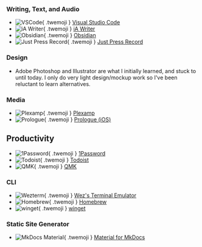 ### Writing, Text, and Audio

<div class="grid cards" markdown>

- ![VSCode](/assets/img/uses-this/VSCode.png){ .twemoji } [Visual Studio Code](https://code.visualstudio.com/)
- ![iA Writer](/assets/img/uses-this/iA-Writer.png){ .twemoji } [iA Writer](https://ia.net/writer)
- ![Obsidian](/assets/img/uses-this/Obsidian.png){ .twemoji } [Obsidian](https://obsidian.md/)
- ![Just Press Record](/assets/img/uses-this/Just-Press-Record.png){ .twemoji } [Just Press Record](https://www.openplanetsoftware.com/just-press-record/)

</div>

### Design

- Adobe Photoshop and Illustrator are what I initially learned, and stuck to until today. I only do very light design/mockup work so I've been reluctant to learn alternatives.

### Media

<div class="grid cards" markdown>

- ![Plexamp](/assets/img/uses-this/Plexamp.png){ .twemoji } [Plexamp](https://plexamp.com/)
- ![Prologue](/assets/img/uses-this/Prologue.jpg){ .twemoji } [Prologue (iOS)](https://prologue.audio/)

</div>


## Productivity

<div class="grid cards" markdown>

- ![1Password](/assets/img/uses-this/1Password.png){ .twemoji } [1Password](https://1password.com/)
- ![Todoist](/assets/img/uses-this/Todoist.svg){ .twemoji } [Todoist](https://todoist.com/)
- ![QMK](/assets/img/uses-this/QMK.png){ .twemoji } [QMK](https://docs.qmk.fm/)

</div>

### CLI

<div class="grid cards" markdown>

- ![Wezterm](/assets/img/uses-this/wezterm.png){ .twemoji } [Wez's Terminal Emulator](https://wezfurlong.org/wezterm/)
- ![Homebrew](/assets/img/uses-this/Homebrew.png){ .twemoji } [Homebrew](https://brew.sh/)
- ![winget](/assets/img/uses-this/winget.png){ .twemoji } [winget](https://github.com/microsoft/winget-cli)

</div>


### Static Site Generator

<div class="grid cards" markdown>

- ![MkDocs Material](/assets/img/uses-this/MkDocs-Material.png){ .twemoji } [Material for MkDocs](https://squidfunk.github.io/mkdocs-material/)

</div>